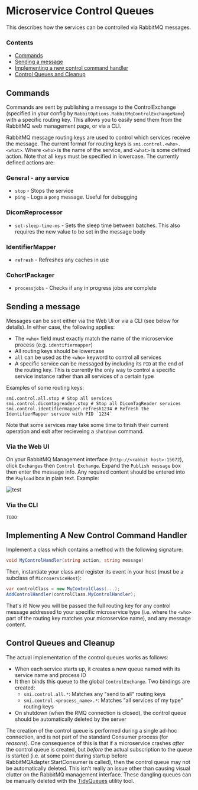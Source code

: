 # Microservice Control Queues

This describes how the services can be controlled via RabbitMQ messages.

### Contents

-   [Commands](#commands)
-   [Sending a message](#sending-a-message)
-   [Implementing a new control command handler](#implementing-a-new-control-command-handler)
-   [Control Queues and Cleanup](#control-queues-and-cleanup)

## Commands

Commands are sent by publishing a message to the ControlExchange (specified in your config by `RabbitOptions.RabbitMqControlExchangeName`) with a specific routing key. This allows you to easily send them from the RabbitMQ web management page, or via a CLI.

RabbitMQ message routing keys are used to control which services receive the message. The current format for routing keys is `smi.control.<who>.<what>`. Where `<who>` is the name of the service, and `<what>` is some defined action. Note that all keys must be specified in lowercase. The currently defined actions are:

### General - any service

-   `stop` - Stops the service
-   `ping` - Logs a `pong` message. Useful for debugging

### DicomReprocessor

-   `set-sleep-time-ms` - Sets the sleep time between batches. This also requires the new value to be set in the message body

### IdentifierMapper

-   `refresh` - Refreshes any caches in use

### CohortPackager

-   `processjobs` - Checks if any in progress jobs are complete

## Sending a message

Messages can be sent either via the Web UI or via a CLI (see below for details). In either case, the following applies:

-   The `<who>` field must exactly match the name of the microservice process (e.g. `identifiermapper`)
-   All routing keys should be lowercase
-   `all` can be used as the `<who>` keyword to control all services
-   A specific service can be messaged by including its `PID` at the end of the routing key. This is currently the only way to control a specific service instance rather than all services of a certain type

Examples of some routing keys:

```text
smi.control.all.stop # Stop all services
smi.control.dicomtagreader.stop # Stop all DicomTagReader services
smi.control.identifiermapper.refresh1234 # Refresh the IdentifierMapper service with PID `1234`
```

Note that some services may take some time to finish their current operation and exit after recieveing a `shutdown` command.

### Via the Web UI

On your RabbitMQ Management interface (`http://<rabbit host>:15672`), click `Exchanges` then `Control Exchange`. Expand the `Publish message` box then enter the message info. Any required content should be entered into the `Payload` box in plain text. Example:

![test](Images/control-queue-publish.PNG)

### Via the CLI

`TODO`

## Implementing A New Control Command Handler

Implement a class which contains a method with the following signature:

```c#
void MyControlHandler(string action, string message)
```

Then, instantiate your class and register its event in your host (must be a subclass of `MicroserviceHost`):

```c#
var controlClass = new MyControlClass(...);
AddControlHandler(controlClass.MyControlHandler);
```

That's it! Now you will be passed the full routing key for any control message addressed to your specific microservice type (i.e. where the `<who>` part of the routing key matches your microservice name), and any message content.

## Control Queues and Cleanup

The actual implementation of the control queues works as follows:

-   When each service starts up, it creates a new queue named with its service name and process ID
-   It then binds this queue to the global `ControlExchange`. Two bindings are created:
    -   `smi.control.all.*`: Matches any "send to all" routing keys
    -   `smi.control.<process_name>.*`: Matches "all services of my type" routing keys
-   On shutdown (when the RMQ connection is closed), the control queue should be automatically deleted by the server

The creation of the control queue is performed during a single ad-hoc connection, and is not part of the standard Consumer process (for _reasons_). One consequence of this is that if a microservice crashes _after_ the control queue is created, but _before_ the actual subscription to the queue is started (i.e. at some point during startup before RabbitMQAdapter.StartConsumer is called), then the control queue may not be automatically deleted. This isn't really an issue other than causing visual clutter on the RabbitMQ management interface. These dangling queues can be manually deleted with the [TidyQueues](../utils/RabbitMqTidyQueues) utility tool.
